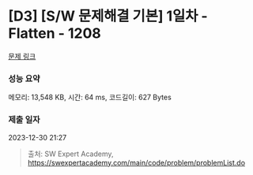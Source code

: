 # [D3] [S/W 문제해결 기본] 1일차 - Flatten - 1208 

[문제 링크](https://swexpertacademy.com/main/code/problem/problemDetail.do?contestProbId=AV139KOaABgCFAYh) 

### 성능 요약

메모리: 13,548 KB, 시간: 64 ms, 코드길이: 627 Bytes

### 제출 일자

2023-12-30 21:27



> 출처: SW Expert Academy, https://swexpertacademy.com/main/code/problem/problemList.do